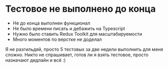# Тестовое не выполнено до конца

- Не до конца выполнен функционал
- Не было времени писать и дебажить на Typescript
- Нужно было ставить Redux Toolkit для масштабируемости
- Много моментов по верстке не доделал

Я не разгильдяй, просто 5 тестовых за две недели выполнить для меня сложно. Никто не спрашивает, готов ли я взять тестовое, просто назначают дедлайн и всё :)
